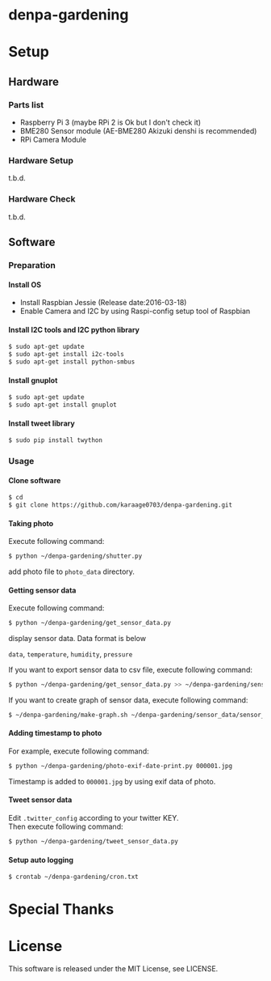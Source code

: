 # denpa-gardening


# Setup

## Hardware
### Parts list

- Raspberry Pi 3 (maybe RPi 2 is Ok but I don't check it)
- BME280 Sensor module (AE-BME280 Akizuki denshi is recommended)
- RPi Camera Module

### Hardware Setup
t.b.d.

### Hardware Check
t.b.d.


## Software
### Preparation
#### Install OS
- Install Raspbian Jessie (Release date:2016-03-18)
- Enable Camera and I2C by using Raspi-config setup tool of Raspbian

#### Install I2C tools and I2C python library
```sh
$ sudo apt-get update
$ sudo apt-get install i2c-tools
$ sudo apt-get install python-smbus 
```

#### Install gnuplot
```sh
$ sudo apt-get update
$ sudo apt-get install gnuplot
```

#### Install tweet library
```sh
$ sudo pip install twython
```

### Usage

#### Clone software

```sh
$ cd
$ git clone https://github.com/karaage0703/denpa-gardening.git
```

#### Taking photo
Execute following command:
```sh
$ python ~/denpa-gardening/shutter.py
```

add photo file to `photo_data` directory.


#### Getting sensor data
Execute following command:
```sh
$ python ~/denpa-gardening/get_sensor_data.py
```

display sensor data. Data format is below

`data`, `temperature`, `humidity`, `pressure`


If you want to export sensor data to csv file, execute following command:
```sh
$ python ~/denpa-gardening/get_sensor_data.py >> ~/denpa-gardening/sensor_data/sensor_data.csv
```

If you want to create graph of sensor data, execute following command:
```sh
$ ~/denpa-gardening/make-graph.sh ~/denpa-gardening/sensor_data/sensor_data.csv
```

#### Adding timestamp to photo
For example, execute following command:
```sh
$ python ~/denpa-gardening/photo-exif-date-print.py 000001.jpg
```

Timestamp is added to `000001.jpg` by using exif data of photo.

#### Tweet sensor data
Edit `.twitter_config` according to your twitter KEY.  
Then execute following command:
```sh
$ python ~/denpa-gardening/tweet_sensor_data.py
```

#### Setup auto logging
```sh
$ crontab ~/denpa-gardening/cron.txt
```

# Special Thanks

# License
This software is released under the MIT License, see LICENSE.
